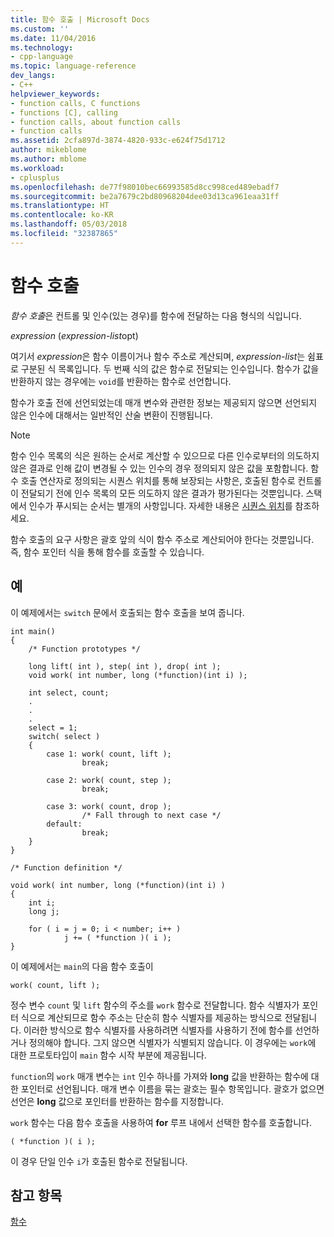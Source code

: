 ```yaml
---
title: 함수 호출 | Microsoft Docs
ms.custom: ''
ms.date: 11/04/2016
ms.technology:
- cpp-language
ms.topic: language-reference
dev_langs:
- C++
helpviewer_keywords:
- function calls, C functions
- functions [C], calling
- function calls, about function calls
- function calls
ms.assetid: 2cfa897d-3874-4820-933c-e624f75d1712
author: mikeblome
ms.author: mblome
ms.workload:
- cplusplus
ms.openlocfilehash: de77f98010bec66993585d8cc998ced489ebadf7
ms.sourcegitcommit: be2a7679c2bd80968204dee03d13ca961eaa31ff
ms.translationtype: HT
ms.contentlocale: ko-KR
ms.lasthandoff: 05/03/2018
ms.locfileid: "32387865"
---
```

# <a name="function-calls"></a>함수 호출
*함수 호출*은 컨트롤 및 인수(있는 경우)를 함수에 전달하는 다음 형식의 식입니다.  
  
 *expression* (*expression-list*opt)  
  
 여기서 *expression*은 함수 이름이거나 함수 주소로 계산되며, *expression-list*는 쉼표로 구분된 식 목록입니다. 두 번째 식의 값은 함수로 전달되는 인수입니다. 함수가 값을 반환하지 않는 경우에는 `void`를 반환하는 함수로 선언합니다.  
  
 함수가 호출 전에 선언되었는데 매개 변수와 관련한 정보는 제공되지 않으면 선언되지 않은 인수에 대해서는 일반적인 산술 변환이 진행됩니다.  
  
> [!NOTE]
>  함수 인수 목록의 식은 원하는 순서로 계산할 수 있으므로 다른 인수로부터의 의도하지 않은 결과로 인해 값이 변경될 수 있는 인수의 경우 정의되지 않은 값을 포함합니다. 함수 호출 연산자로 정의되는 시퀀스 위치를 통해 보장되는 사항은, 호출된 함수로 컨트롤이 전달되기 전에 인수 목록의 모든 의도하지 않은 결과가 평가된다는 것뿐입니다. 스택에서 인수가 푸시되는 순서는 별개의 사항입니다. 자세한 내용은 [시퀀스 위치](../c-language/c-sequence-points.md)를 참조하세요.  
  
 함수 호출의 요구 사항은 괄호 앞의 식이 함수 주소로 계산되어야 한다는 것뿐입니다. 즉, 함수 포인터 식을 통해 함수를 호출할 수 있습니다.  
  
## <a name="example"></a>예  
 이 예제에서는 `switch` 문에서 호출되는 함수 호출을 보여 줍니다.  
  
```  
int main()  
{  
    /* Function prototypes */  
  
    long lift( int ), step( int ), drop( int );  
    void work( int number, long (*function)(int i) );  
  
    int select, count;  
    .  
    .  
    .  
    select = 1;  
    switch( select )   
    {  
        case 1: work( count, lift );  
                break;  
  
        case 2: work( count, step );  
                break;  
  
        case 3: work( count, drop );  
                /* Fall through to next case */  
        default:  
                break;  
    }  
}  
  
/* Function definition */  
  
void work( int number, long (*function)(int i) )  
{  
    int i;  
    long j;  
  
    for ( i = j = 0; i < number; i++ )  
            j += ( *function )( i );  
}  
```  
  
 이 예제에서는 `main`의 다음 함수 호출이  
  
```  
work( count, lift );  
```  
  
 정수 변수 `count` 및 `lift` 함수의 주소를 `work` 함수로 전달합니다. 함수 식별자가 포인터 식으로 계산되므로 함수 주소는 단순히 함수 식별자를 제공하는 방식으로 전달됩니다. 이러한 방식으로 함수 식별자를 사용하려면 식별자를 사용하기 전에 함수를 선언하거나 정의해야 합니다. 그지 않으면 식별자가 식별되지 않습니다. 이 경우에는 `work`에 대한 프로토타입이 `main` 함수 시작 부분에 제공됩니다.  
  
 `function`의 `work` 매개 변수는 `int` 인수 하나를 가져와 **long** 값을 반환하는 함수에 대한 포인터로 선언됩니다. 매개 변수 이름을 묶는 괄호는 필수 항목입니다. 괄호가 없으면 선언은 **long** 값으로 포인터를 반환하는 함수를 지정합니다.  
  
 `work` 함수는 다음 함수 호출을 사용하여 **for** 루프 내에서 선택한 함수를 호출합니다.  
  
```  
( *function )( i );  
```  
  
 이 경우 단일 인수 `i`가 호출된 함수로 전달됩니다.  
  
## <a name="see-also"></a>참고 항목  
 [함수](../c-language/functions-c.md)